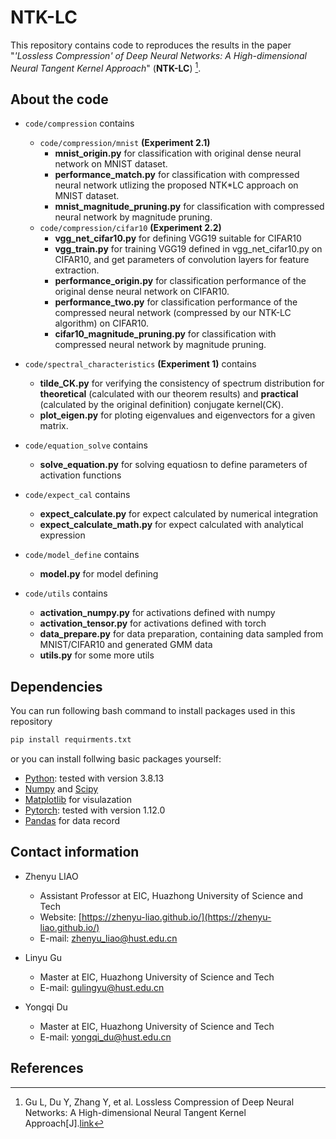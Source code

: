# NTK-LC

This repository contains code to reproduces the results in the paper "*'Lossless Compression' of Deep Neural Networks: A High-dimensional Neural Tangent Kernel Approach*" (**NTK-LC**) [^1].

## About the code

* `code/compression` contains 
  * `code/compression/mnist` **(Experiment 2.1)**
    * **mnist_origin.py** for classification with original dense neural network on MNIST dataset.
    * **performance_match.py** for classification with compressed neural network utlizing the proposed NTK*LC approach on MNIST dataset.
    * **mnist_magnitude_pruning.py** for classification with compressed neural network by magnitude pruning.
  * `code/compression/cifar10` **(Experiment 2.2)**
    * **vgg_net_cifar10.py** for defining VGG19 suitable for CIFAR10
    * **vgg_train.py** for training VGG19 defined in vgg_net_cifar10.py on CIFAR10, and get parameters of convolution layers for feature extraction.
    * **performance_origin.py** for classification performance of the original dense neural network on CIFAR10.
    * **performance_two.py** for classification performance of the compressed neural network (compressed by our NTK-LC algorithm) on CIFAR10.
    * **cifar10_magnitude_pruning.py** for classification with compressed neural network by magnitude pruning.

* `code/spectral_characteristics` **(Experiment 1)** contains
  * **tilde_CK.py** for verifying the consistency of spectrum distribution for **theoretical** (calculated with our theorem results) and **practical** (calculated by the original definition) conjugate kernel(CK).
  * **plot_eigen.py** for ploting eigenvalues and eigenvectors for a given matrix.

* `code/equation_solve` contains
  * **solve_equation.py** for solving equatiosn to define parameters of activation functions

* `code/expect_cal` contains
  * **expect_calculate.py** for expect calculated by numerical integration
  * **expect_calculate_math.py** for expect calculated with analytical expression
 
* `code/model_define` contains
  * **model.py** for model defining
 
* `code/utils` contains
  * **activation_numpy.py** for activations defined with numpy
  * **activation_tensor.py** for activations defined with torch
  * **data_prepare.py** for data preparation, containing data sampled from MNIST/CIFAR10 and generated GMM data
  * **utils.py** for some more utils 

## Dependencies

You can run following bash command to install packages used in this repository
```bash
pip install requirments.txt
```

or you can install follwing basic packages yourself:

* [Python](https://www.python.org/): tested with version 3.8.13
* [Numpy](http://www.numpy.org/) and [Scipy](https://www.scipy.org/)
* [Matplotlib](http://matplotlib.org/) for visulazation
* [Pytorch](https://pytorch.org/): tested with version 1.12.0
* [Pandas](https://pandas.pydata.org/) for data record


## Contact information
* Zhenyu LIAO
  * Assistant Professor at EIC, Huazhong University of Science and Tech
  * Website: [https://zhenyu-liao.github.io/](https://zhenyu-liao.github.io/)
  * E-mail: [zhenyu_liao@hust.edu.cn](mailto:zhenyu_liao@hust.edu.cn)

* Linyu Gu
  * Master at EIC, Huazhong University of Science and Tech
  * E-mail: [gulingyu@hust.edu.cn](mailto:m202172384@hust.edu.cn)

* Yongqi Du
  * Master at EIC, Huazhong University of Science and Tech
  * E-mail: [yongqi_du@hust.edu.cn](mailto:yongqi_du@hust.edu.cn)



## References

[^1]: Gu L, Du Y, Zhang Y, et al. Lossless Compression of Deep Neural Networks: A High-dimensional Neural Tangent Kernel Approach[J].[link](https://zhenyu-liao.github.io/pdf/conf/RMT4DeepCompress_nips22.pdf)

[^2]: Ali H T, Liao Z, Couillet R. Random matrices in service of ML footprint: ternary random features with no performance loss[J]. arXiv preprint arXiv:2110.01899, 2021.[link](https://arxiv.org/abs/2110.01899)
